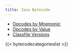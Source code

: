 ```yaml
---
title: Java Bytecode
---
```


* [Opcodes by Mnemonic](mnemonics/)
* [Opcodes by Value](opcodes/)
* [Classfile Versions](versions/)

{{< bytecodecategorieslist >}}